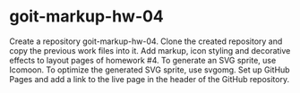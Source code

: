 # goit-markup-hw-04
Create a repository goit-markup-hw-04.
Clone the created repository and copy the previous work files into it.
Add markup, icon styling and decorative effects to layout pages of homework #4.
To generate an SVG sprite, use Icomoon.
To optimize the generated SVG sprite, use svgomg.
Set up GitHub Pages and add a link to the live page in the header of the GitHub repository.
